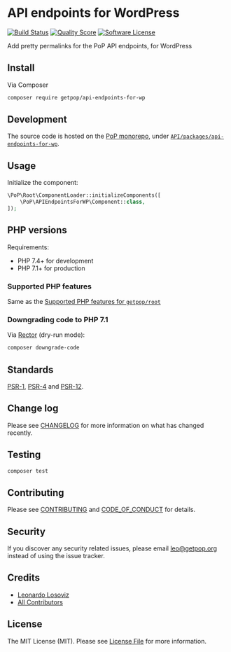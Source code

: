 # API endpoints for WordPress

[![Build Status][ico-travis]][link-travis]
[![Quality Score][ico-code-quality]][link-code-quality]
[![Software License][ico-license]](LICENSE.md)

<!--
[![Latest Version on Packagist][ico-version]][link-packagist]
[![Coverage Status][ico-scrutinizer]][link-scrutinizer]
[![Total Downloads][ico-downloads]][link-downloads]
-->

Add pretty permalinks for the PoP API endpoints, for WordPress

## Install

Via Composer

``` bash
composer require getpop/api-endpoints-for-wp
```

## Development

The source code is hosted on the [PoP monorepo](https://github.com/leoloso/PoP), under [`API/packages/api-endpoints-for-wp`](https://github.com/leoloso/PoP/tree/master/layers/API/packages/api-endpoints-for-wp).

## Usage

Initialize the component:

``` php
\PoP\Root\ComponentLoader::initializeComponents([
    \PoP\APIEndpointsForWP\Component::class,
]);
```

## PHP versions

Requirements:

- PHP 7.4+ for development
- PHP 7.1+ for production

### Supported PHP features

Same as the [Supported PHP features for `getpop/root`](https://github.com/getpop/root/#supported-php-features)

### Downgrading code to PHP 7.1

Via [Rector](https://github.com/rectorphp/rector) (dry-run mode):

```bash
composer downgrade-code
```

## Standards

[PSR-1](https://www.php-fig.org/psr/psr-1), [PSR-4](https://www.php-fig.org/psr/psr-4) and [PSR-12](https://www.php-fig.org/psr/psr-12).

## Change log

Please see [CHANGELOG](CHANGELOG.md) for more information on what has changed recently.

## Testing

``` bash
composer test
```

## Contributing

Please see [CONTRIBUTING](CONTRIBUTING.md) and [CODE_OF_CONDUCT](CODE_OF_CONDUCT.md) for details.

## Security

If you discover any security related issues, please email leo@getpop.org instead of using the issue tracker.

## Credits

- [Leonardo Losoviz][link-author]
- [All Contributors][link-contributors]

## License

The MIT License (MIT). Please see [License File](LICENSE.md) for more information.

[ico-version]: https://img.shields.io/packagist/v/getpop/api-endpoints-for-wp.svg?style=flat-square
[ico-license]: https://img.shields.io/badge/license-MIT-brightgreen.svg?style=flat-square
[ico-travis]: https://img.shields.io/travis/getpop/api-endpoints-for-wp/master.svg?style=flat-square
[ico-scrutinizer]: https://img.shields.io/scrutinizer/coverage/g/getpop/api-endpoints-for-wp.svg?style=flat-square
[ico-code-quality]: https://img.shields.io/scrutinizer/g/getpop/api-endpoints-for-wp.svg?style=flat-square
[ico-downloads]: https://img.shields.io/packagist/dt/getpop/api-endpoints-for-wp.svg?style=flat-square

[link-packagist]: https://packagist.org/packages/getpop/api-endpoints-for-wp
[link-travis]: https://travis-ci.org/getpop/api-endpoints-for-wp
[link-scrutinizer]: https://scrutinizer-ci.com/g/getpop/api-endpoints-for-wp/code-structure
[link-code-quality]: https://scrutinizer-ci.com/g/getpop/api-endpoints-for-wp
[link-downloads]: https://packagist.org/packages/getpop/api-endpoints-for-wp
[link-author]: https://github.com/getpop
[link-contributors]: ../../../../../../contributors
